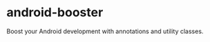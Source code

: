 android-booster
===============

Boost your Android development with annotations and utility classes.
